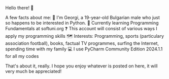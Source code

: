 Hello there! 👋 

A few facts about me:
🧑 I'm Georgi, a 19-year-old Bulgarian male who just so happens to be interested in Python.
🌱 Currently learning Programming Fundamentals at softuni.org
❓ This account will consist of various ways I apply my programming skills
🗺️ Interests: Programming, sports (particulary association football), books, factual TV programmes, surfing the Internet, spending time with my family
💻 I use PyCharm Community Edition 2024.1.1 for all my codes

That's about it, really. I hope you enjoy whatever is posted on here, it will very much be appreciated!
